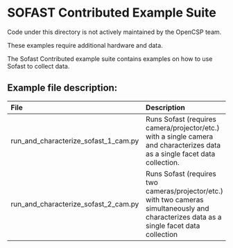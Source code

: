 # SOFAST Contributed Example Suite

Code under this directory is not actively maintained by the OpenCSP team.

These examples require additional hardware and data.

The Sofast Contributed example suite contains examples on how to use Sofast to collect data.

## Example file description:
| File | Description |
| :--- | :--- |
| run_and_characterize_sofast_1_cam.py | Runs Sofast (requires camera/projector/etc.) with a single camera and characterizes data as a single facet data collection. |
| run_and_characterize_sofast_2_cam.py | Runs Sofast (requires two cameras/projector/etc.) with two cameras simultaneously and characterizes data as a single facet data collection |
